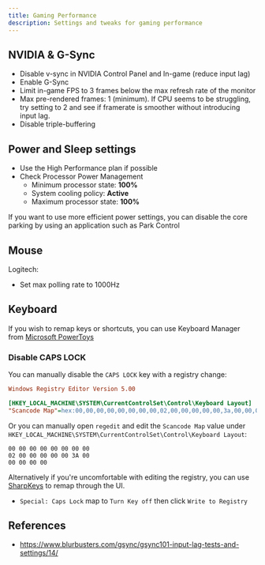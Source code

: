 ```yaml
---
title: Gaming Performance
description: Settings and tweaks for gaming performance
---
```


## NVIDIA & G-Sync

* Disable v-sync in NVIDIA Control Panel and In-game (reduce input lag)
* Enable G-Sync
* Limit in-game FPS to 3 frames below the max refresh rate of the monitor
* Max pre-rendered frames: 1 (minimum). If CPU seems to be struggling, try setting to 2 and see if framerate is smoother without introducing input lag.
* Disable triple-buffering

## Power and Sleep settings

* Use the High Performance plan if possible
* Check Processor Power Management
  * Minimum processor state: **100%**
  * System cooling policy: **Active**
  * Maximum processor state: **100%**

If you want to use more efficient power settings, you can disable the core parking by using an application such as Park Control

## Mouse

Logitech:

* Set max polling rate to 1000Hz

## Keyboard

If you wish to remap keys or shortcuts, you can use Keyboard Manager from [Microsoft PowerToys](https://github.com/microsoft/PowerToys)

### Disable CAPS LOCK

You can manually disable the `CAPS LOCK` key with a registry change:

```ini
Windows Registry Editor Version 5.00

[HKEY_LOCAL_MACHINE\SYSTEM\CurrentControlSet\Control\Keyboard Layout]
"Scancode Map"=hex:00,00,00,00,00,00,00,00,02,00,00,00,00,00,3a,00,00,00,00,00

```

Or you can manually open `regedit` and edit the `Scancode Map` value under `HKEY_LOCAL_MACHINE\SYSTEM\CurrentControlSet\Control\Keyboard Layout`:

```
00 00 00 00 00 00 00 00
02 00 00 00 00 00 3A 00
00 00 00 00
```

Alternatively if you're uncomfortable with editing the registry, you can use [SharpKeys](https://github.com/randyrants/sharpkeys) to remap through the UI.

* `Special: Caps Lock` map to `Turn Key off` then click `Write to Registry`


## References

* <https://www.blurbusters.com/gsync/gsync101-input-lag-tests-and-settings/14/>